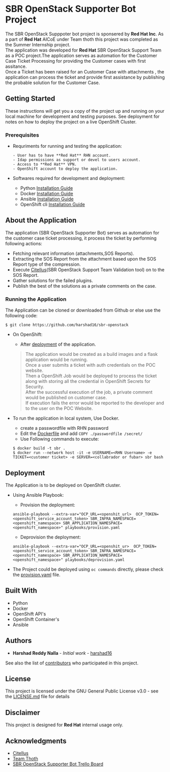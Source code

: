 # SBR OpenStack Supporter Bot Project

The SBR OpenStack Supppoter bot project is sponsered by **Red Hat Inc**. As a part of **Red Hat** AICoE under Team thoth this project was completed as the Summer Internship project.</br>
The application was developed for **Red Hat** SBR OpenStack Support Team as a POC project.The application serves as automation for the Customer Case Ticket Processing for providing the Customer cases with first assitance.</br>
Once a Ticket has been raised for an Customer Case with attachments , the application can process the ticket and provide first assistance by publishing the probable solution for the Customer Case. 

## Getting Started

These instructions will get you a copy of the project up and running on your local machine for development and testing purposes. See deployment for notes on how to deploy the project on a live OpenShift Cluster.

### Prerequisites

- Requriments for running and testing the application:

	```
	- User has to have **Red Hat** RHN account.
	- Idap permissions as support or devel to users account.
	- Access to **Red Hat** VPN.
	- OpenShift account to deploy the application.
	```

- Softwares required for development and deployment:
	- Python [Installation Guide](https://www.python.org/)
	- Docker [Installation Guide](https://docs.docker.com/install/)
	- Ansible [Installation Guide](https://docs.ansible.com/ansible/latest/installation_guide/intro_installation.html)
	- OpenShift cli [Installation Guide](https://docs.openshift.com/enterprise/3.1/cli_reference/get_started_cli.html#installing-the-cli)

## About the Application

The application (SBR OpenStack Supporter Bot) serves as automation for the customer case ticket processing, it process the ticket by performing following actions:
- Fetching relevant information (attachments,SOS Reports).
- Extracting the SOS Report from the attachment based upon the SOS Report type of the compression.
- Execute [Citellus](https://github.com/citellusorg/citellus/)(SBR OpenStack Support Team Validation tool) on to the SOS Report.
- Gather solutions for the failed plugins.
- Publish the best of the solutions as a private comments on the case.

### Running the Application

The Application can be cloned or downloaded from Github or else use the following code:
```
$ git clone https://github.com/harshad16/sbr-openstack
```

* On OpenShift:
	- After [deployment](https://github.com/harshad16/sbr-openstack#deployment) of the application.
	> The application would be created as a build images and a flask application would be running.</br>
	> Once a user submits a ticket with auth credentials on the POC website.</br>
	> Then a OpenShift Job would be deployed to process the ticket along with storing all the credential in OpenShift Secrets for Security.</br>
	> After the successful execution of the job, a private comment would be published on customer case.</br>
	> If execution fails the error would be reported to the developer and to the user on the POC Website.</br>

* To run the application in local system, Use Docker.

	- create a passwordfile with RHN password 
	- Edit the [Dockerfile](https://github.com/harshad16/sbr-openstack/blob/0c03a55c039cf404fa026622d5a2f09ab8f17d29/Dockerfile#L16) and add `COPY ./passwordfile /secret/` 
	- Use Following commands to execute:
	```shell
	$ docker build -t sbr .
	$ docker run --network host -it -e USERNAME=<RHN Username> -e TICKET=<customer ticket> -e SERVER=<collabrador or fubar> sbr bash 
	```

## Deployment

The Application is to be deployed on OpenShift cluster.

- Using Ansible Playbook:

	- Provision the deployment:
	```ansible
	ansible-playbook --extra-var="OCP_URL=<openshit_url>  OCP_TOKEN=<openshift_service_account_token> SBR_INFRA_NAMESPACE= <openshift_namespace> SBR_APPLICATION_NAMESPACE=<openshift_namespace>" playbooks/provision.yaml
	```

	- Deprovision the deployment:
	```ansible
	ansible-playbook --extra-var="OCP_URL=<openshit_ur>  OCP_TOKEN=<openshift_service_account_token> SBR_INFRA_NAMESPACE=<openshift_namespace> SBR_APPLICATION_NAMESPACE=<openshift_namespace>" playbooks/deprovision.yaml
	```

- The Project could be deployed using `oc commands` directly, please check the [provision.yaml](https://github.com/harshad16/sbr-openstack/tree/master/playbooks) file.

## Built With

* Python
* Docker 
* OpenShift API's
* OpenShift Container's
* Ansible

## Authors

* **Harshad Reddy Nalla** - *Initial work* - [harshad16](https://github.com/harshad16)

See also the list of [contributors](https://github.com/harshad16/sbr-openstack/graphs/contributors) who participated in this project.

## License

This project is licensed under the GNU General Public License v3.0 - see the [LICENSE.md](https://github.com/harshad16/sbr-openstack/blob/master/LICENSE) file for details

## Disclaimer

This project is designed for **Red Hat** internal usage only.

## Acknowledgments

* [Citellus](https://github.com/citellusorg/citellus/)
* [Team Thoth](https://github.com/thoth-station)
* [SBR OpenStack Supporter Bot Trello Board](https://trello.com/b/wuNrAjoP/sbr-openstack)
